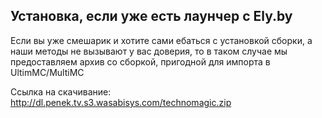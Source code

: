 ## Установка, если уже есть лаунчер с Ely.by
Если вы уже смешарик и хотите сами ебаться с установкой сборки, а наши методы не вызывают у вас доверия, то в таком случае мы предоставляем архив со сборкой, пригодной для импорта в UltimMC/MultiMC

Ссылка на скачивание: http://dl.penek.tv.s3.wasabisys.com/technomagic.zip